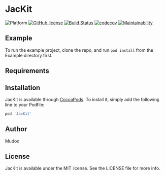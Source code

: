 # JacKit


<!--[![Version](https://img.shields.io/cocoapods/v/JacKit.svg?style=flat)](https://cocoapods.org/pods/JacKit)-->
<!--[![License](https://img.shields.io/cocoapods/l/JacKit.svg?style=flat)](https://cocoapods.org/pods/JacKit)-->
<!--[![Platform](https://img.shields.io/cocoapods/p/JacKit.svg?style=flat)](https://cocoapods.org/pods/JacKit)-->
![Platform](https://img.shields.io/badge/platform-ios-lightgrey.svg)
[![GitHub license](https://img.shields.io/github/license/mudox/jac-kit.svg)](https://github.com/mudox/jac-kit/blob/master/LICENSE)
[![Build Status](https://travis-ci.com/mudox/jac-kit.svg?branch=master)](https://travis-ci.com/mudox/jac-kit)
[![codecov](https://codecov.io/gh/mudox/jac-kit/branch/master/graph/badge.svg)](https://codecov.io/gh/mudox/jac-kit)
[![Maintainability](https://api.codeclimate.com/v1/badges/57966ac99dfc4497cb12/maintainability)](https://codeclimate.com/github/mudox/jac-kit/maintainability)


## Example

To run the example project, clone the repo, and run `pod install` from the Example directory first.

## Requirements

## Installation

JacKit is available through [CocoaPods](http://cocoapods.org). To install
it, simply add the following line to your Podfile:

```ruby
pod 'JacKit'
```

## Author

Mudox

## License

JacKit is available under the MIT license. See the LICENSE file for more info.
